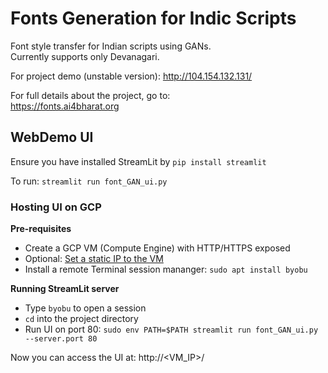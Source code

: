 # Fonts Generation for Indic Scripts

Font style transfer for Indian scripts using GANs.  
Currently supports only Devanagari.

For project demo (unstable version): http://104.154.132.131/

For full details about the project, go to:  
https://fonts.ai4bharat.org

## WebDemo UI

Ensure you have installed StreamLit by `pip install streamlit`

To run: `streamlit run font_GAN_ui.py`

### Hosting UI on GCP

**Pre-requisites**
- Create a GCP VM (Compute Engine) with HTTP/HTTPS exposed
- Optional: [Set a static IP to the VM](https://cloud.google.com/compute/docs/ip-addresses/reserve-static-external-ip-address)
- Install a remote Terminal session mananger: `sudo apt install byobu`

**Running StreamLit server**
- Type `byobu` to open a session
- `cd` into the project directory
- Run UI on port 80: `sudo env PATH=$PATH streamlit run font_GAN_ui.py --server.port 80`

Now you can access the UI at: http://<VM_IP>/

